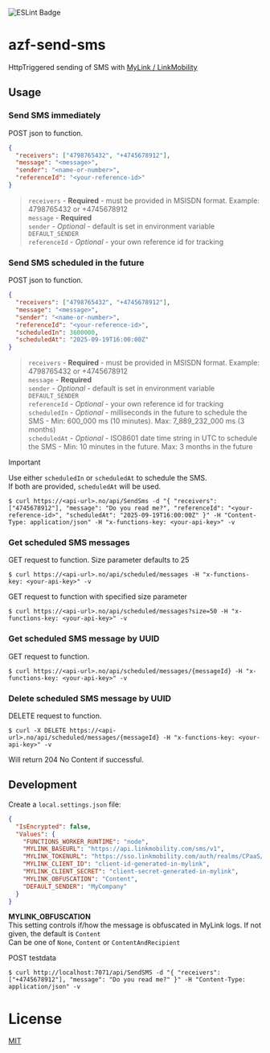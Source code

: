![ESLint Badge](https://img.shields.io/badge/ESLint-4B32C3?logo=eslint&logoColor=fff&style=flat-square)

# azf-send-sms

HttpTriggered sending of SMS with [MyLink / LinkMobility](https://www.linkmobility.com/docs/api-reference/mylink-sms-api)

## Usage

### Send SMS immediately

POST json to function.

```json
{
  "receivers": ["4798765432", "+4745678912"],
  "message": "<message>",
  "sender": "<name-or-number>",
  "referenceId": "<your-reference-id>"
}
```

> `receivers` - **Required** - must be provided in MSISDN format. Example: 4798765432 or +4745678912<br />
> `message` - **Required**<br />
> `sender` - *Optional* - default is set in environment variable `DEFAULT_SENDER`<br />
> `referenceId` - *Optional* - your own reference id for tracking<br />

### Send SMS scheduled in the future

POST json to function.

```json
{
  "receivers": ["4798765432", "+4745678912"],
  "message": "<message>",
  "sender": "<name-or-number>",
  "referenceId": "<your-reference-id>",
  "scheduledIn": 3600000,
  "scheduledAt": "2025-09-19T16:00:00Z"
}
```

> `receivers` - **Required** - must be provided in MSISDN format. Example: 4798765432 or +4745678912<br />
> `message` - **Required**<br />
> `sender` - *Optional* - default is set in environment variable `DEFAULT_SENDER`<br />
> `referenceId` - *Optional* - your own reference id for tracking<br />
> `scheduledIn` - *Optional* - milliseconds in the future to schedule the SMS - Min: 600_000 ms (10 minutes). Max: 7_889_232_000 ms (3 months)<br />
> `scheduledAt` - *Optional* - ISO8601 date time string in UTC to schedule the SMS - Min: 10 minutes in the future. Max: 3 months in the future<br />

> [!IMPORTANT]
> Use either `scheduledIn` or `scheduledAt` to schedule the SMS.<br />
> If both are provided, `scheduledAt` will be used.

```
$ curl https://<api-url>.no/api/SendSms -d "{ "receivers": ["4745678912"], "message": "Do you read me?", "referenceId": "<your-reference-id>", "scheduledAt": "2025-09-19T16:00:00Z" }" -H "Content-Type: application/json" -H "x-functions-key: <your-api-key>" -v
```

### Get scheduled SMS messages

GET request to function. Size parameter defaults to 25

```
$ curl https://<api-url>.no/api/scheduled/messages -H "x-functions-key: <your-api-key>" -v
```

GET request to function with specified size parameter

```
$ curl https://<api-url>.no/api/scheduled/messages?size=50 -H "x-functions-key: <your-api-key>" -v
```

### Get scheduled SMS message by UUID

GET request to function.

```
$ curl https://<api-url>.no/api/scheduled/messages/{messageId} -H "x-functions-key: <your-api-key>" -v
```

### Delete scheduled SMS message by UUID

DELETE request to function.

```
$ curl -X DELETE https://<api-url>.no/api/scheduled/messages/{messageId} -H "x-functions-key: <your-api-key>" -v
```

Will return 204 No Content if successful.

## Development

Create a `local.settings.json` file:
```json
{
  "IsEncrypted": false,
  "Values": {
    "FUNCTIONS_WORKER_RUNTIME": "node",
    "MYLINK_BASEURL": "https://api.linkmobility.com/sms/v1",
    "MYLINK_TOKENURL": "https://sso.linkmobility.com/auth/realms/CPaaS/protocol/openid-connect/token",
    "MYLINK_CLIENT_ID": "client-id-generated-in-mylink",
    "MYLINK_CLIENT_SECRET": "client-secret-generated-in-mylink",
    "MYLINK_OBFUSCATION": "Content",
    "DEFAULT_SENDER": "MyCompany"
  }
}
```

**MYLINK_OBFUSCATION**<br />
This setting controls if/how the message is obfuscated in MyLink logs. If not given, the default is `Content`<br />
Can be one of `None`, `Content` or `ContentAndRecipient`

POST testdata

```
$ curl http://localhost:7071/api/SendSMS -d "{ "receivers": ["+4745678912"], "message": "Do you read me?" }" -H "Content-Type: application/json" -v
```

# License

[MIT](LICENSE)
